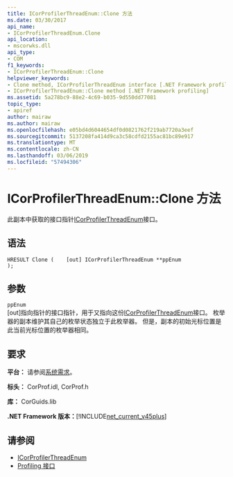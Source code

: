 ```yaml
---
title: ICorProfilerThreadEnum::Clone 方法
ms.date: 03/30/2017
api_name:
- ICorProfilerThreadEnum.Clone
api_location:
- mscorwks.dll
api_type:
- COM
f1_keywords:
- ICorProfilerThreadEnum::Clone
helpviewer_keywords:
- Clone method, ICorProfilerThreadEnum interface [.NET Framework profiling]
- ICorProfilerThreadEnum::Clone method [.NET Framework profiling]
ms.assetid: 5a278bc9-88e2-4c69-b035-9d550dd77081
topic_type:
- apiref
author: mairaw
ms.author: mairaw
ms.openlocfilehash: e05bd4d6044654df0d0821762f219ab7720a3eef
ms.sourcegitcommit: 5137208fa414d9ca3c58cdfd2155ac81bc89e917
ms.translationtype: MT
ms.contentlocale: zh-CN
ms.lasthandoff: 03/06/2019
ms.locfileid: "57494306"
---
```

# <a name="icorprofilerthreadenumclone-method"></a>ICorProfilerThreadEnum::Clone 方法
此副本中获取的接口指针[ICorProfilerThreadEnum](../../../../docs/framework/unmanaged-api/profiling/icorprofilerthreadenum-interface.md)接口。  
  
## <a name="syntax"></a>语法  
  
```  
HRESULT Clone (    [out] ICorProfilerThreadEnum **ppEnum  
);  
```  
  
## <a name="parameters"></a>参数  
 `ppEnum`  
 [out]指向指针的接口指针，用于又指向这份[ICorProfilerThreadEnum](../../../../docs/framework/unmanaged-api/profiling/icorprofilerthreadenum-interface.md)接口。 枚举器的副本维护其自己的枚举状态独立于此枚举器。 但是，副本的初始光标位置是此当前光标位置的枚举器相同。  
  
## <a name="requirements"></a>要求  
 **平台：** 请参阅[系统需求](../../../../docs/framework/get-started/system-requirements.md)。  
  
 **标头：** CorProf.idl, CorProf.h  
  
 **库：** CorGuids.lib  
  
 **.NET Framework 版本：**[!INCLUDE[net_current_v45plus](../../../../includes/net-current-v45plus-md.md)]  
  
## <a name="see-also"></a>请参阅
- [ICorProfilerThreadEnum](../../../../docs/framework/unmanaged-api/profiling/icorprofilerthreadenum-interface.md)
- [Profiling 接口](../../../../docs/framework/unmanaged-api/profiling/profiling-interfaces.md)
